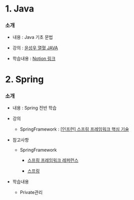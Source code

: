 # 1. Java

### 소개

- 내용 :  Java 기초 문법

- 강의 : <a href="https://cafe.naver.com/cstudyjava">윤성우 열혈 JAVA</a>

- 학습내용 : <a href="https://www.notion.so/JAVA-a6203de5006940708e3753977f7fae73">Notion 링크</a>


# 2. Spring

### 소개

- 내용 : Spring 전반 학습

- 강의

  - SpringFramework : <a href="https://www.inflearn.com/course/spring-framework_core">[인프런] 스프링 프레임워크 핵심 기술 </a>

- 참고사항

  - SpringFramework
    
    - <a href="https://docs.spring.io/spring/docs/current/spring-framework-reference/index.html">스프링 프레임워크 레퍼런스</a>

    - <a href="https://docs.spring.io/spring/docs/current/spring-framework-reference/overview.html#overview">스프링</a>

- 학습내용

  - Private관리
